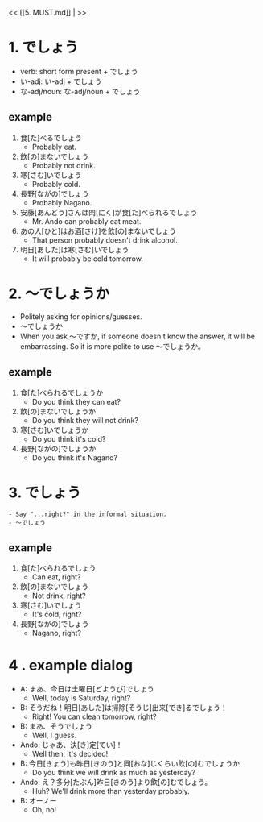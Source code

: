 << [[5. MUST.md]] |  >>

# 1. でしょう

- verb: short form present + でしょう
- い-adj: い-adj + でしょう
- な-adj/noun: な-adj/noun + でしょう

## example

1. 食\[た\]べるでしょう
    - Probably eat.
2. 飲\[の\]まないでしょう
    - Probably not drink.
3. 寒\[さむ\]いでしょう
    - Probably cold.
4. 長野\[ながの\]でしょう
    - Probably Nagano.
5. 安藤\[あんどう\]さんは肉\[にく\]が食\[た\]べられるでしょう
    - Mr. Ando can probably eat meat.
6. あの人\[ひと\]はお酒\[さけ\]を飲\[の\]まないでしょう
    - That person probably doesn't drink alcohol.
7. 明日\[あした\]は寒\[さむ\]いでしょう
    - It will probably be cold tomorrow.

# 2. 〜でしょうか
- Politely asking for opinions/guesses.
- 〜でしょうか
- When you ask 〜ですか, if someone doesn't know the answer, it will be embarrassing. So it is more polite to use 〜でしょうか。

## example

1. 食\[た\]べられるでしょうか
    - Do you think they can eat?
2. 飲\[の\]まないでしょうか
    - Do you think they will not drink?
3. 寒\[さむ\]いでしょうか
    - Do you think it's cold?
4. 長野\[ながの\]でしょうか
    - Do you think it's Nagano?

# 3. でしょう
    - Say "...right?" in the informal situation.
    - 〜でしょう

## example

1. 食\[た\]べられるでしょう
    - Can eat, right?
2. 飲\[の\]まないでしょう
    - Not drink, right?
3. 寒\[さむ\]いでしょう
    - It's cold, right?
4. 長野\[ながの\]でしょう
    - Nagano, right?

# 4 . example dialog

- A: まあ、今日は土曜日\[どようび\]でしょう
    - Well, today is Saturday, right?
- B: そうだね！明日\[あした\]は掃除\[そうじ\]出来\[でき\]るでしょう！
    - Right! You can clean tomorrow, right?
- B: まあ、そうでしょう
    - Well, I guess.
- Ando: じゃあ、決\[き\]定\[てい\]！
    - Well then, it's decided!
- B: 今日\[きょう\]も昨日\[きのう\]と同\[おな\]じくらい飲\[の\]むでしょうか
    - Do you think we will drink as much as yesterday?
- Ando: え？多分\[たぶん\]昨日\[きのう\]より飲\[の\]むでしょう。
    - Huh? We'll drink more than yesterday probably.
- B: オーノー
    - Oh, no! 
